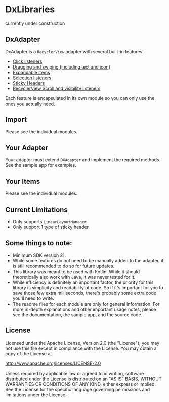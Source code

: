 # DxLibraries
 currently under construction


## DxAdapter
DxAdapter is a `RecyclerView` adapter with several built-in features:
* [Click listeners](https://github.com/or-dvir/DxLibraries/tree/master/dxclick)
* [Dragging and swiping (including text and icon)](https://github.com/or-dvir/DxLibraries/tree/master/dxdragandswipe)
* [Expandable items](https://github.com/or-dvir/DxLibraries/tree/master/dxexpansion)
* [Selection listeners](https://github.com/or-dvir/DxLibraries/tree/master/dxselection)
* [Sticky Headers](https://github.com/or-dvir/DxLibraries/tree/master/dxstickyheader)
* [RecyclerView Scroll and visibility listeners](https://github.com/or-dvir/DxLibraries/tree/master/dxrecyclerview)

Each feature is encapsulated in its own module so you can only use
the ones you actually need.

## Import
Please see the individual modules.

## Your Adapter
Your adapter must extend `DXAdapter` and implement the required methods.
See the sample app for examples.

## Your Items
Please see the individual modules.

## Current Limitations
* Only supports `LinearLayoutManager`
* Only support 1 type of sticky header.

## Some things to note:
* Minimum SDK version 21.
* While some features do not need to be manually added to the adapter,
it is still recommended to do so for future updates.
* This library was meant to be used with Kotlin. While it should
  theoretically also work with Java, it was never tested for it.
* While efficiency is definitely an important factor, the priority for
  this library is simplicity and readability of code.
  So if it's important for you to save those few extra milliseconds,
  there's probably some extra code you'll need to write.
* The readme files for each module are only for general information.
  For more in-depth explanations and other important usage notes,
  please see the documentation, the sample app, and the source code.

## License
Licensed under the Apache License, Version 2.0 (the "License");
you may not use this file except in compliance with the License.
You may obtain a copy of the License at

   http://www.apache.org/licenses/LICENSE-2.0

Unless required by applicable law or agreed to in writing, software
distributed under the License is distributed on an "AS IS" BASIS,
WITHOUT WARRANTIES OR CONDITIONS OF ANY KIND, either express or implied.
See the License for the specific language governing permissions and
limitations under the License.

